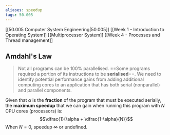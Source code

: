 ```yaml
---
aliases: speedup
tags: 50.005
---
```

[[50.005 Computer System Engineering|50.005]]
[[Week 1 - Introduction to Operating System]]
[[Multiprocessor System]]
[[Week 4 - Processes and Thread management]]


## Amdahl's Law
> Not all programs can be 100% parallelised. ==Some programs required a portion of its instructions to be **serialised**==. We need to identify potential performance gains from adding additional computing cores to an application that has both serial (nonparallel) and parallel components.

Given that $\alpha$ is the **fraction** of the program that must be executed serially, the **maximum speedup** that we can gain when running this program with $N$ CPU cores (processors) is:
$$\dfrac{1}{\alpha + \dfrac{1-\alpha}{N}}$$
When $N = 0$, speedup $\infty$ or undefined.
